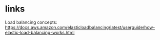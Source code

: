 # links

Load balancing concepts: https://docs.aws.amazon.com/elasticloadbalancing/latest/userguide/how-elastic-load-balancing-works.html
